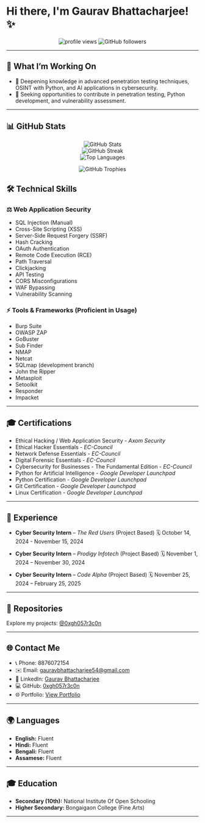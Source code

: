 # Hi there, I'm Gaurav Bhattacharjee! ✨

<p align="center">
  <img src="https://komarev.com/ghpvc/?username=0xgh057r3c0n&label=Profile%20views&color=0e75b6&style=flat" alt="profile views"/>
  <img src="https://img.shields.io/github/followers/0xgh057r3c0n?label=Followers&style=social" alt="GitHub followers"/>
</p>

---

## 🚀 What I’m Working On

* 🌱 Deepening knowledge in advanced penetration testing techniques, OSINT with Python, and AI applications in cybersecurity.
* 🔭 Seeking opportunities to contribute in penetration testing, Python development, and vulnerability assessment.

---

## 📊 GitHub Stats

<p align="center">
  <img src="https://github-readme-stats.vercel.app/api?username=0xgh057r3c0n&show_icons=true&theme=radical" alt="GitHub Stats"/>
  <br>
  <img src="https://github-readme-streak-stats.herokuapp.com/?user=0xgh057r3c0n&theme=radical" alt="GitHub Streak"/>
  <br>
  <img src="https://github-readme-stats.vercel.app/api/top-langs/?username=0xgh057r3c0n&layout=compact&theme=radical" alt="Top Languages"/>
</p>

<p align="center">
  <img src="https://github-profile-trophy.vercel.app/?username=0xgh057r3c0n&theme=dracula" alt="GitHub Trophies"/>
</p>


## 🛠️ Technical Skills

### ⚖️ Web Application Security

* SQL Injection (Manual)
* Cross-Site Scripting (XSS)
* Server-Side Request Forgery (SSRF)
* Hash Cracking
* OAuth Authentication
* Remote Code Execution (RCE)
* Path Traversal
* Clickjacking
* API Testing
* CORS Misconfigurations
* WAF Bypassing
* Vulnerability Scanning

### ⚡ Tools & Frameworks (Proficient in Usage)

* Burp Suite
* OWASP ZAP
* GoBuster
* Sub Finder
* NMAP
* Netcat
* SQLmap (development branch)
* John the Ripper
* Metasploit
* Setoolkit
* Responder
* Impacket

---

## 🎓 Certifications

* Ethical Hacking / Web Application Security - *Axom Security*
* Ethical Hacker Essentials - *EC-Council*
* Network Defense Essentials - *EC-Council*
* Digital Forensic Essentials - *EC-Council*
* Cybersecurity for Businesses - The Fundamental Edition - *EC-Council*
* Python for Artificial Intelligence - *Google Developer Launchpad*
* Python Certification - *Google Developer Launchpad*
* Git Certification - *Google Developer Launchpad*
* Linux Certification - *Google Developer Launchpad*

---

## 💼 Experience

* **Cyber Security Intern** – *The Red Users* (Project Based)
  🗓 October 14, 2024 - November 15, 2024

* **Cyber Security Intern** – *Prodigy Infotech* (Project Based)
  🗓 November 1, 2024 – November 30, 2024

* **Cyber Security Intern** – *Code Alpha* (Project Based)
  🗓 November 25, 2024 – February 25, 2025

---

## 🔗 Repositories

Explore my projects: [@0xgh057r3c0n](https://github.com/0xgh057r3c0n?tab=repositories)

---

## 🌐 Contact Me

* 📞 Phone: 8876072154
* ✉️ Email: [gauravbhattacharjee54@gmail.com](mailto:gauravbhattacharjee54@gmail.com)
* 🔗 LinkedIn: [Gaurav Bhattacharjee](https://www.linkedin.com/in/gaurav-bhattacharjee/)
* 💻 GitHub: [0xgh057r3c0n](https://github.com/0xgh057r3c0n/)
* 🌐 Portfolio: [View Portfolio](https://0xgh057r3c0n.github.io/)

---

## 🌍 Languages

* **English:** Fluent
* **Hindi:** Fluent
* **Bengali:** Fluent
* **Assamese:** Fluent

---

## 🎓 Education

* **Secondary (10th):** National Institute Of Open Schooling
* **Higher Secondary:** Bongaigaon College (Fine Arts)

---
